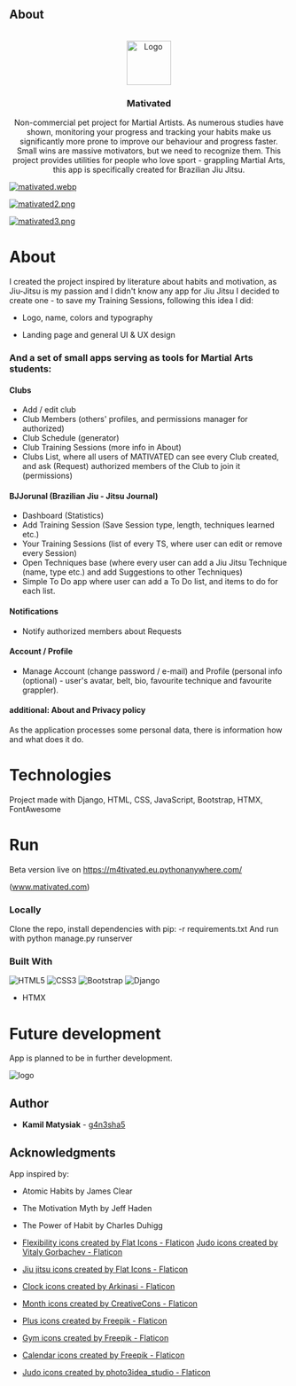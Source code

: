 ## About 


<br />
<div align="center">
  <a href="https://github.com/g4n3sha5/Auratek">
    <img src="main/img/logo-removebg.png" alt="Logo" width="80" height="80">
  </a>

  
<h3 align="center">Mativated</h3>

  <p align="center">
Non-commercial pet project for Martial Artists.
  As numerous studies have shown, monitoring your progress and tracking your habits make us significantly more prone to improve our behaviour and progress faster. Small wins are massive motivators, but we need to recognize them. This project provides utilities for people who love sport - grappling Martial Arts, this app is specifically created for Brazilian Jiu Jitsu.
  </p>
</div>


[![mativated.webp](https://i.postimg.cc/L5BGP8mP/mativated.webp)](https://postimg.cc/y3xf4Bg6)

[![mativated2.png](https://i.postimg.cc/1tgFCvXR/mativated2.png)](https://postimg.cc/Vr855BX2)

[![mativated3.png](https://i.postimg.cc/MK17J3Dv/mativated3.png)](https://postimg.cc/svDQpcbr)


# About
I created the project inspired by literature about habits and motivation, as Jiu-Jitsu is my passion and I didn't know any app for Jiu Jitsu I decided to create one - to save my Training Sessions, following this idea I did:

- Logo, name, colors and typography

- Landing page and general UI & UX design 

### And a set of small apps serving as tools for Martial Arts students:
#### Clubs
- Add / edit club
- Club Members (others' profiles, and permissions manager for authorized)
- Club Schedule (generator)
- Club Training Sessions (more info in About)
- Clubs List, where all users of MATIVATED can see every Club created, and ask (Request) authorized members of the Club to join it (permissions)

#### BJJorunal (Brazilian Jiu - Jitsu Journal)
- Dashboard (Statistics)
- Add Training Session (Save Session type, length, techniques learned etc.)
- Your Training Sessions (list of every TS, where user can edit or remove every Session)
- Open Techniques base (where every user can add a Jiu Jitsu Technique (name, type etc.) and add Suggestions to other Techniques)
- Simple To Do app where user can add a To Do list, and items to do for each list.

#### Notifications
- Notify authorized members about Requests 

#### Account / Profile
- Manage Account (change password / e-mail) and Profile (personal info (optional) - user's avatar, belt, bio, favourite technique and favourite grappler).

#### additional: About and Privacy policy
As the application processes some personal data, there is information how and what does it do.

# Technologies
Project made with Django, HTML, CSS, JavaScript, Bootstrap, HTMX, FontAwesome

# Run
Beta version live on https://m4tivated.eu.pythonanywhere.com/

(www.mativated.com)

### Locally
Clone the repo, install dependencies with 
  pip: -r requirements.txt
And run with 
  python manage.py runserver



### Built With
![HTML5](https://img.shields.io/badge/html5-%23E34F26.svg?style=for-the-badge&logo=html5&logoColor=white)
![CSS3](https://img.shields.io/badge/css3-%231572B6.svg?style=for-the-badge&logo=css3&logoColor=white)
![Bootstrap](https://img.shields.io/badge/bootstrap-%238511FA.svg?style=for-the-badge&logo=bootstrap&logoColor=white)
![Django](https://img.shields.io/badge/django-%23092E20.svg?style=for-the-badge&logo=django&logoColor=white)
+ HTMX

# Future development
App is planned to be in further development.

![logo](https://user-images.githubusercontent.com/116462435/227205699-fc9fae9f-02a4-4240-b9c3-9eccc002573f.png)


## Author

* **Kamil Matysiak** - [g4n3sha5](https://github.com/g4n3sha5)


## Acknowledgments
App inspired by:
* Atomic Habits by James Clear
* The Motivation Myth by Jeff Haden
* The Power of Habit by Charles Duhigg


* <a href="https://www.flaticon.com/free-icons/flexibility" title="flexibility icons">Flexibility icons created by Flat Icons - Flaticon</a>
<a href="https://www.flaticon.com/free-icons/judo" title="judo icons">Judo icons created by Vitaly Gorbachev - Flaticon</a>
* <a href="https://www.flaticon.com/free-icons/jiu-jitsu" title="jiu jitsu icons">Jiu jitsu icons created by Flat Icons - Flaticon</a>
* <a href="https://www.flaticon.com/free-icons/clock" title="clock icons">Clock icons created by Arkinasi - Flaticon</a>
* <a href="https://www.flaticon.com/free-icons/month" title="month icons">Month icons created by CreativeCons - Flaticon</a>
* <a href="https://www.flaticon.com/free-icons/plus" title="plus icons">Plus icons created by Freepik - Flaticon</a>
* <a href="https://www.flaticon.com/free-icons/gym" title="gym icons">Gym icons created by Freepik - Flaticon</a>
* <a href="https://www.flaticon.com/free-icons/calendar" title="calendar icons">Calendar icons created by Freepik - Flaticon</a>
* <a href="https://www.flaticon.com/free-icons/judo" title="judo icons">Judo icons created by photo3idea_studio - Flaticon</a>
